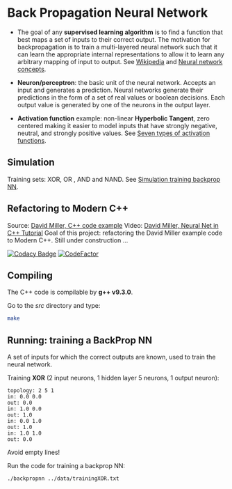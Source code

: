 # Back Propagation Neural Network

- The goal of any **supervised learning algorithm** is to find a function that best maps a set of inputs to their correct output. The motivation for backpropagation is to train a multi-layered neural network such that it can learn the appropriate internal representations to allow it to learn any arbitrary mapping of input to output. See [Wikipedia](https://en.wikipedia.org/wiki/Backpropagation) and [Neural network concepts](https://missinglink.ai/guides/neural-network-concepts/complete-guide-artificial-neural-networks/).
  
- **Neuron/perceptron**: the basic unit of the neural network. Accepts an input and generates a prediction. Neural networks generate their predictions in the form of a set of real values or boolean decisions. Each output value is generated by one of the neurons in the output layer.

- **Activation function** example: non-linear **Hyperbolic Tangent**, zero centered making it easier to model inputs that have strongly negative, neutral, and strongly positive values. See [Seven types of activation functions](https://missinglink.ai/guides/neural-network-concepts/7-types-neural-network-activation-functions-right/).
  
## Simulation   
Training sets: XOR, OR , AND and NAND. See [Simulation training backprop NN](http://www.emergentmind.com/neural-network).


## Refactoring to Modern C++

Source: [David Miller, C++ code example](https://inkdrop.net/dave/docs/neural-net-tutorial.cpp)
Video: [David Miller, Neural Net in C++ Tutorial](https://vimeo.com/19569529)
Goal of this project: refactoring the David Miller example code to Modern C++. Still under construction ...

[![Codacy Badge](https://api.codacy.com/project/badge/Grade/2cd688b1e3984f63b00fdee04e7dac4b)](https://www.codacy.com/project/josokw/BackPropNN/dashboard?utm_source=github.com&amp;utm_medium=referral&amp;utm_content=josokw/BackPropNN&amp;utm_campaign=Badge_Grade_Dashboard)
[![CodeFactor](https://www.codefactor.io/repository/github/josokw/backpropnn/badge)](https://www.codefactor.io/repository/github/josokw/backpropnn)



## Compiling

The C++ code is compilable by **g++ v9.3.0**.

Go to the *src* directory and type:

```bash
make
```

## Running: training a BackProp NN

A set of inputs for which the correct outputs are known, used to train the neural network.

Training **XOR** (2 input neurons, 1 hidden layer 5 neurons, 1 output neuron):

```
topology: 2 5 1
in: 0.0 0.0
out: 0.0
in: 1.0 0.0
out: 1.0
in: 0.0 1.0
out: 1.0
in: 1.0 1.0
out: 0.0
```

Avoid empty lines!

Run the code for training a backprop NN:

```bash
./backpropnn ../data/trainingXOR.txt
```